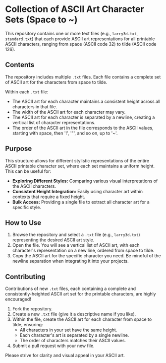 # Collection of ASCII Art Character Sets (Space to ~)

This repository contains one or more text files (e.g., `larry3d.txt`, `standard.txt`) that each provide ASCII art representations for all printable ASCII characters, ranging from space (ASCII code 32) to tilde (ASCII code 126).

## Contents

The repository includes multiple `.txt` files. Each file contains a complete set of ASCII art for the characters from space to tilde.

Within each `.txt` file:

- The ASCII art for each character maintains a consistent height across all characters in that file.
- The width of the ASCII art for each character may vary.
- The ASCII art for each character is separated by a newline, creating a vertical list of character representations.
- The order of the ASCII art in the file corresponds to the ASCII values, starting with space, then '!', '"', and so on, up to '~'.

## Purpose

This structure allows for different stylistic representations of the entire ASCII printable character set, where each set maintains a uniform height. This can be useful for:

- **Exploring Different Styles:** Comparing various visual interpretations of the ASCII characters.
- **Consistent Height Integration:** Easily using character art within contexts that require a fixed height.
- **Bulk Access:** Providing a single file to extract all character art for a specific style.

## How to Use

1. Browse the repository and select a `.txt` file (e.g., `larry3d.txt`) representing the desired ASCII art style.
2. Open the file. You will see a vertical list of ASCII art, with each character's representation on a new line, ordered from space to tilde.
3. Copy the ASCII art for the specific character you need. Be mindful of the newline separation when integrating it into your projects.

## Contributing

Contributions of new `.txt` files, each containing a complete and consistently-heighted ASCII art set for the printable characters, are highly encouraged!

1. Fork the repository.
2. Create a new `.txt` file (give it a descriptive name if you like).
3. Within the file, create the ASCII art for each character from space to tilde, ensuring:
    - All characters in your set have the same height.
    - Each character's art is separated by a single newline.
    - The order of characters matches their ASCII values.
4. Submit a pull request with your new file.

Please strive for clarity and visual appeal in your ASCII art.


